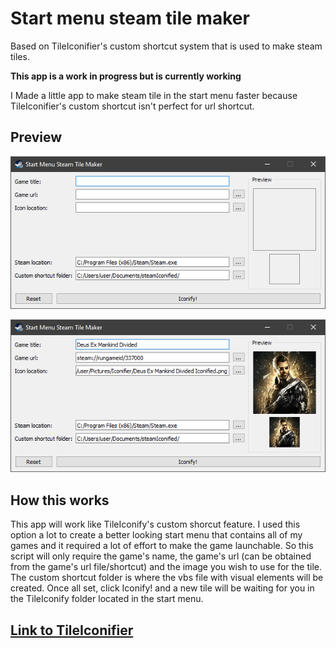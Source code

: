 # Start menu steam tile maker
Based on TileIconifier's custom shortcut system that is used to make steam tiles.

**This app is a work in progress but is currently working**

I Made a little app to make steam tile in the start menu faster because TileIconifier's custom shortcut isn't perfect for url shortcut.

## Preview

![App preview empty](./docs/AppPreview1.png)

![App perview full](./docs/AppPreview2.png)

## How this works
This app will work like TileIconify's custom shorcut feature. I used this option a lot to create a better looking start menu that contains all of my games and it required a lot of effort to make the game launchable. So this script will only require the game's name, the game's url (can be obtained from the game's url file/shortcut) and the image you wish to use for the tile. The custom shortcut folder is where the vbs file with visual elements will be created. Once all set, click Iconify! and a new tile will be waiting for you in the TileIconify folder located in the start menu.

## [Link to TileIconifier](https://github.com/Jonno12345/TileIconifier/releases)